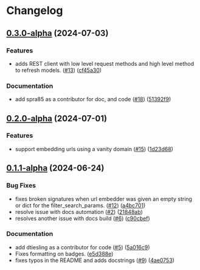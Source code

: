 # Changelog

## [0.3.0-alpha](https://github.com/tillable/omni-sdk/compare/v0.2.0-alpha...v0.3.0-alpha) (2024-07-03)


### Features

* adds REST client with low level request methods and high level method to refresh models. ([#13](https://github.com/tillable/omni-sdk/issues/13)) ([cf45a30](https://github.com/tillable/omni-sdk/commit/cf45a308443e7544a85d388f56cb56043b831a8e))


### Documentation

* add spra85 as a contributor for doc, and code ([#18](https://github.com/tillable/omni-sdk/issues/18)) ([51392f9](https://github.com/tillable/omni-sdk/commit/51392f9147a467949e40c7d8b2464fdf91e85e03))

## [0.2.0-alpha](https://github.com/tillable/omni-sdk/compare/v0.1.1-alpha...v0.2.0-alpha) (2024-07-01)


### Features

* support embedding urls using a vanity domain ([#15](https://github.com/tillable/omni-sdk/issues/15)) ([1d23d68](https://github.com/tillable/omni-sdk/commit/1d23d68ac570e77d50b45e0fe3e11b3a7832424b))

## [0.1.1-alpha](https://github.com/tillable/omni-sdk/compare/v0.1.0-alpha...v0.1.1-alpha) (2024-06-24)


### Bug Fixes

* fixes broken signatures when url embedder was given an empty string or dict for the filter_search_params. ([#12](https://github.com/tillable/omni-sdk/issues/12)) ([a4bc701](https://github.com/tillable/omni-sdk/commit/a4bc701e5c43da0018017d39332bf6c618f7c636))
* resolve issue with docs automation ([#2](https://github.com/tillable/omni-sdk/issues/2)) ([21848ab](https://github.com/tillable/omni-sdk/commit/21848ab430c0aac92c189f70fccc92643229ed84))
* resolves another issue with docs build ([#6](https://github.com/tillable/omni-sdk/issues/6)) ([c90cbef](https://github.com/tillable/omni-sdk/commit/c90cbefe5295f13f3870101b5df070f53a1d76df))


### Documentation

* add dtiesling as a contributor for code ([#5](https://github.com/tillable/omni-sdk/issues/5)) ([5a016c9](https://github.com/tillable/omni-sdk/commit/5a016c9c35c772e3d755cf3e972f2172a14febc6))
* Fixes formatting on badges. ([e5d388e](https://github.com/tillable/omni-sdk/commit/e5d388e684505528ee5684d3a498decf6f743366))
* fixes typos in the README and adds docstrings ([#9](https://github.com/tillable/omni-sdk/issues/9)) ([4ae0753](https://github.com/tillable/omni-sdk/commit/4ae07539658edc16f202932cf036936a621263de))
